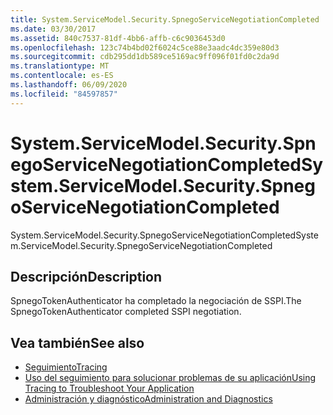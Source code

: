 ```yaml
---
title: System.ServiceModel.Security.SpnegoServiceNegotiationCompleted
ms.date: 03/30/2017
ms.assetid: 840c7537-81df-4bb6-affb-c6c9036453d0
ms.openlocfilehash: 123c74b4bd02f6024c5ce88e3aadc4dc359e80d3
ms.sourcegitcommit: cdb295dd1db589ce5169ac9ff096f01fd0c2da9d
ms.translationtype: MT
ms.contentlocale: es-ES
ms.lasthandoff: 06/09/2020
ms.locfileid: "84597857"
---
```

# <a name="systemservicemodelsecurityspnegoservicenegotiationcompleted"></a><span data-ttu-id="de1ec-102">System.ServiceModel.Security.SpnegoServiceNegotiationCompleted</span><span class="sxs-lookup"><span data-stu-id="de1ec-102">System.ServiceModel.Security.SpnegoServiceNegotiationCompleted</span></span>
<span data-ttu-id="de1ec-103">System.ServiceModel.Security.SpnegoServiceNegotiationCompleted</span><span class="sxs-lookup"><span data-stu-id="de1ec-103">System.ServiceModel.Security.SpnegoServiceNegotiationCompleted</span></span>  
  
## <a name="description"></a><span data-ttu-id="de1ec-104">Descripción</span><span class="sxs-lookup"><span data-stu-id="de1ec-104">Description</span></span>  
 <span data-ttu-id="de1ec-105">SpnegoTokenAuthenticator ha completado la negociación de SSPI.</span><span class="sxs-lookup"><span data-stu-id="de1ec-105">The SpnegoTokenAuthenticator completed SSPI negotiation.</span></span>  
  
## <a name="see-also"></a><span data-ttu-id="de1ec-106">Vea también</span><span class="sxs-lookup"><span data-stu-id="de1ec-106">See also</span></span>

- [<span data-ttu-id="de1ec-107">Seguimiento</span><span class="sxs-lookup"><span data-stu-id="de1ec-107">Tracing</span></span>](index.md)
- [<span data-ttu-id="de1ec-108">Uso del seguimiento para solucionar problemas de su aplicación</span><span class="sxs-lookup"><span data-stu-id="de1ec-108">Using Tracing to Troubleshoot Your Application</span></span>](using-tracing-to-troubleshoot-your-application.md)
- [<span data-ttu-id="de1ec-109">Administración y diagnóstico</span><span class="sxs-lookup"><span data-stu-id="de1ec-109">Administration and Diagnostics</span></span>](../index.md)
